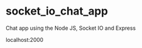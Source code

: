 # socket_io_chat_app
Chat app using the Node JS, Socket IO and Express

localhost:2000

```npm run dev
```
